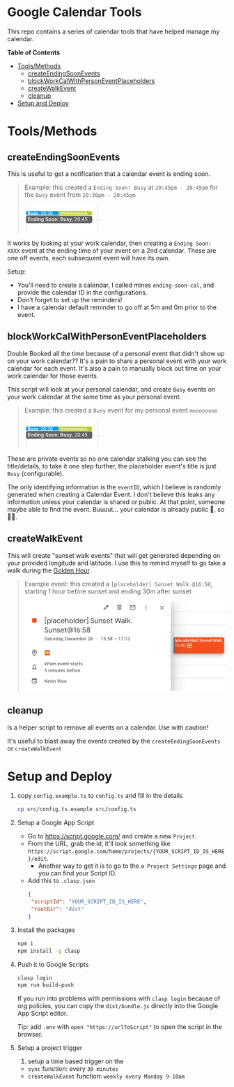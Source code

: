 # Google Calendar Tools
This repo contains a series of calendar tools that have helped manage my calendar.


<!-- START doctoc generated TOC please keep comment here to allow auto update -->
<!-- DON'T EDIT THIS SECTION, INSTEAD RE-RUN doctoc TO UPDATE -->
**Table of Contents**

- [Tools/Methods](#toolsmethods)
  - [createEndingSoonEvents](#createendingsoonevents)
  - [blockWorkCalWithPersonEventPlaceholders](#blockworkcalwithpersoneventplaceholders)
  - [createWalkEvent](#createwalkevent)
  - [cleanup](#cleanup)
- [Setup and Deploy](#setup-and-deploy)

<!-- END doctoc generated TOC please keep comment here to allow auto update -->


# Tools/Methods

## createEndingSoonEvents
This is useful to get a notification that a calendar event is ending soon.

> Example: this created a `Ending Soon: Busy` at `20:45pm - 20:45pm` for the `Busy` event from `20:30pm - 20:45pm`
> 
> <kbd>![](.github/assets/ending_soon_and_blocked.png)</kbd>



It works by looking at your work calendar, then creating a `Ending Soon: XXXX` event at the ending time of your event on a 2nd calendar. These are one off events, each subsequent event will have its own.
 
Setup:
- You'll need to create a calendar, I called mines `ending-soon-cal`, and provide the calendar ID in the configurations. 
- Don't forget to set up the reminders!
- I have a calendar default reminder to go off at 5m and 0m prior to the event.


## blockWorkCalWithPersonEventPlaceholders
Double Booked all the time because of a personal event that didn't show up on your work calendar?? 
It's a pain to share a personal event with your work calendar for each event. 
It's also a pain to manually block out time on your work calendar for those events.

This script will look at your personal calendar, and create `Busy` events on your work calendar at the same time as your personal event. 

> Example: this created a `Busy` event for my personal event `moooooooo`
>
> <kbd>![](.github/assets/ending_soon_and_blocked.png)</kbd>

These are private events so no one calendar stalking you can see the title/details, to take it one step further, the placeholder event's title is just `Busy` (configurable). 

The only identifying information is the `eventID`, which I believe is randomly generated when creating a Calendar Event. 
I don't believe this leaks any information unless your calendar is shared or public. At that point, someone maybe able to find the event. Buuuut... your calendar is already public 🤔, so 🤷‍♂️. 


## createWalkEvent
This will create "sunset walk events" that will get generated depending on your provided longitude and latitude. I use this to remind myself to go take a walk during the [Golden Hour](https://en.wikipedia.org/wiki/Golden_hour_(photography)).

> Example event: this created a `[placeholder] Sunset Walk @16:58`, starting 1 hour before sunset and ending 30m after sunset
>
> <kbd>![](.github/assets/sunset_walk_event.png)</kbd>



## cleanup
Is a helper script to remove all events on a calendar. Use with caution!

It's useful to blast away the events created by the `createEndingSoonEvents` or `createWalkEvent`


# Setup and Deploy

1. copy `config.example.ts` to `config.ts` and fill in the details
    ```bash
    cp src/config.ts.example src/config.ts
    ```

2. Setup a Google App Script
    - Go to https://script.google.com/ and create a new `Project`.
    - From the URL, grab the id, it'll look something like `https://script.google.com/home/projects/{YOUR_SCRIPT_ID_IS_HERE}/edit`.
      - Another way to get it is to go to the `⚙️ Project Settings` page and you can find your Script ID.
    - Add this to `.clasp.json`
       ```json
      {
        "scriptId": "YOUR_SCRIPT_ID_IS_HERE",
        "rootDir": "dist"
      }
      ```

3. Install the packages
    ```bash
    npm i
    npm install -g clasp
    ```
  
4. Push it to Google Scripts
    ```bash
    clasp login
    npm run build-push
    ```
   If you run into problems with permissions with `clasp login` because of org policies,
   you can copy the `dist/bundle.js` directly into the Google App Script editor.
   
   Tip: add `.env` with `open "https://urlToScript"` to open the script in the browser.

5. Setup a project trigger
    1. setup a time based trigger on the 
    - `sync` function: every `30 minutes`
    - `createWalkEvent` function: `weekly every Monday 9-10am`
